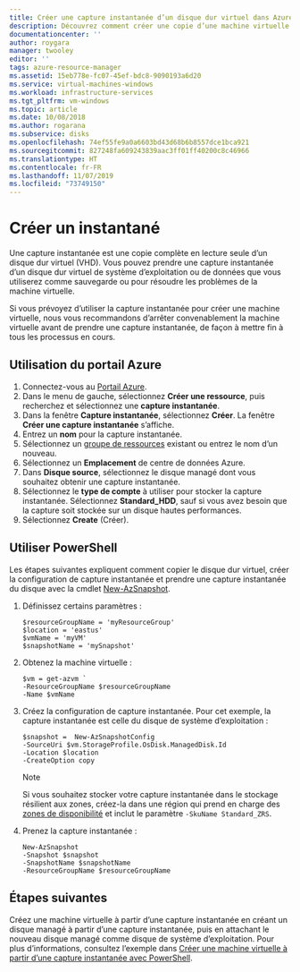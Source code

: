 ```yaml
---
title: Créer une capture instantanée d’un disque dur virtuel dans Azure | Microsoft Docs
description: Découvrez comment créer une copie d’une machine virtuelle Azure pour l’utiliser comme sauvegarde ou pour la résolution de problèmes.
documentationcenter: ''
author: roygara
manager: twooley
editor: ''
tags: azure-resource-manager
ms.assetid: 15eb778e-fc07-45ef-bdc8-9090193a6d20
ms.service: virtual-machines-windows
ms.workload: infrastructure-services
ms.tgt_pltfrm: vm-windows
ms.topic: article
ms.date: 10/08/2018
ms.author: rogarana
ms.subservice: disks
ms.openlocfilehash: 74ef55fe9a0a6603bd43d68b6b8557dce1bca921
ms.sourcegitcommit: 827248fa609243839aac3ff01ff40200c8c46966
ms.translationtype: HT
ms.contentlocale: fr-FR
ms.lasthandoff: 11/07/2019
ms.locfileid: "73749150"
---
```

# <a name="create-a-snapshot"></a>Créer un instantané

Une capture instantanée est une copie complète en lecture seule d’un disque dur virtuel (VHD). Vous pouvez prendre une capture instantanée d’un disque dur virtuel de système d’exploitation ou de données que vous utiliserez comme sauvegarde ou pour résoudre les problèmes de la machine virtuelle.

Si vous prévoyez d’utiliser la capture instantanée pour créer une machine virtuelle, nous vous recommandons d’arrêter convenablement la machine virtuelle avant de prendre une capture instantanée, de façon à mettre fin à tous les processus en cours.

## <a name="use-the-azure-portal"></a>Utilisation du portail Azure 

1. Connectez-vous au [Portail Azure](https://portal.azure.com).
2. Dans le menu de gauche, sélectionnez **Créer une ressource**, puis recherchez et sélectionnez une **capture instantanée**.
3. Dans la fenêtre **Capture instantanée**, sélectionnez **Créer**. La fenêtre **Créer une capture instantanée** s’affiche.
4. Entrez un **nom** pour la capture instantanée.
5. Sélectionnez un [groupe de ressources](../../azure-resource-manager/resource-group-overview.md#resource-groups) existant ou entrez le nom d’un nouveau. 
6. Sélectionnez un **Emplacement** de centre de données Azure.  
7. Dans **Disque source**, sélectionnez le disque managé dont vous souhaitez obtenir une capture instantanée.
8. Sélectionnez le **type de compte** à utiliser pour stocker la capture instantanée. Sélectionnez **Standard_HDD**, sauf si vous avez besoin que la capture soit stockée sur un disque hautes performances.
9. Sélectionnez **Create** (Créer).

## <a name="use-powershell"></a>Utiliser PowerShell

Les étapes suivantes expliquent comment copier le disque dur virtuel, créer la configuration de capture instantanée et prendre une capture instantanée du disque avec la cmdlet [New-AzSnapshot](https://docs.microsoft.com/powershell/module/az.compute/new-azsnapshot). 

 

1. Définissez certains paramètres : 

   ```azurepowershell-interactive
   $resourceGroupName = 'myResourceGroup' 
   $location = 'eastus' 
   $vmName = 'myVM'
   $snapshotName = 'mySnapshot'  
   ```

2. Obtenez la machine virtuelle :

   ```azurepowershell-interactive
   $vm = get-azvm `
   -ResourceGroupName $resourceGroupName 
   -Name $vmName
   ```

3. Créez la configuration de capture instantanée. Pour cet exemple, la capture instantanée est celle du disque de système d’exploitation :

   ```azurepowershell-interactive
   $snapshot =  New-AzSnapshotConfig 
   -SourceUri $vm.StorageProfile.OsDisk.ManagedDisk.Id 
   -Location $location 
   -CreateOption copy
   ```
   
   > [!NOTE]
   > Si vous souhaitez stocker votre capture instantanée dans le stockage résilient aux zones, créez-la dans une région qui prend en charge des [zones de disponibilité](../../availability-zones/az-overview.md) et inclut le paramètre `-SkuName Standard_ZRS`.   
   
4. Prenez la capture instantanée :

   ```azurepowershell-interactive
   New-AzSnapshot 
   -Snapshot $snapshot 
   -SnapshotName $snapshotName 
   -ResourceGroupName $resourceGroupName 
   ```


## <a name="next-steps"></a>Étapes suivantes

Créez une machine virtuelle à partir d’une capture instantanée en créant un disque managé à partir d’une capture instantanée, puis en attachant le nouveau disque managé comme disque de système d’exploitation. Pour plus d’informations, consultez l’exemple dans [Créer une machine virtuelle à partir d’une capture instantanée avec PowerShell](./../scripts/virtual-machines-windows-powershell-sample-create-vm-from-snapshot.md?toc=%2fpowershell%2fmodule%2ftoc.json).
